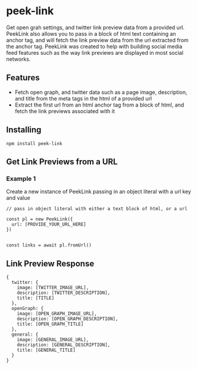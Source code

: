 # peek-link

Get open grah settings, and twitter link preview data from a provided url. PeekLink also allows you to pass in a block of html text containing an anchor tag, and will fetch the link preview data from the url extracted from the anchor tag. PeekLink was created to help with building social media feed features such as the way link previews are displayed in most social networks.


## Features
- Fetch open graph, and twitter data such as a page image, description, and title from the meta tags in the html of a provided url
- Extract the first url from an html anchor tag from a block of html, and fetch the link previews associated with it

## Installing

```
npm install peek-link
```

## Get Link Previews from a URL

### Example 1
Create a new instance of PeekLink passing in an object literal with a url key and value

```
// pass in object literal with either a text block of html, or a url

const pl = new PeekLink({
  url: [PROVIDE_YOUR_URL_HERE]
})


const links = await pl.fromUrl()
```

## Link Preview Response

```
{
  twitter: {
    image: [TWITTER_IMAGE_URL],
    description: [TWITTER_DESCRIPTION],
    title: [TITLE]
  },
  openGraph: {
    image: [OPEN_GRAPH_IMAGE_URL],
    description: [OPEN_GRAPH_DESCRIPTION],
    title: [OPEN_GRAPH_TITLE]
  },
  general: {
    image: [GENERAL_IMAGE_URL],
    description: [GENERAL_DESCRIPTION],
    title: [GENERAL_TITLE]
  }
}
```

